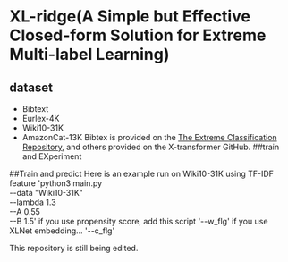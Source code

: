 # XL-ridge(A Simple but Effective Closed-form Solution for Extreme Multi-label Learning)

## dataset

- Bibtext
- Eurlex-4K
- Wiki10-31K
- AmazonCat-13K
  Bibtex is provided on the [The Extreme Classification Repository](http://manikvarma.org/downloads/XC/XMLRepository.html#ba-pair), and others provided on the X-transformer GitHub.
  ##train and EXperiment

##Train and predict
Here is an example run on Wiki10-31K using TF-IDF feature
'python3 main.py \
--data "Wiki10-31K"\
--lambda 1.3\
--A 0.55\
--B 1.5\'
if you use propensity score, add this script
'--w_flg'
if you use XLNet embedding...
'--c_flg'

This repository is still being edited.
